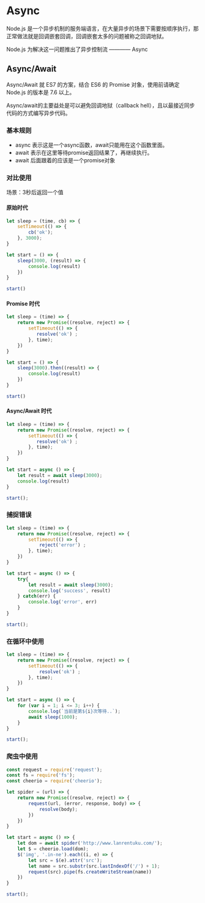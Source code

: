 # Async
Node.js 是一个异步机制的服务端语言，在大量异步的场景下需要按顺序执行，那正常做法就是回调嵌套回调，回调嵌套太多的问题被称之回调地狱。

Node.js 为解决这一问题推出了异步控制流 ———— Async

## Async/Await
Async/Await 就 ES7 的方案，结合 ES6 的 Promise 对象，使用前请确定 Node.js 的版本是 7.6 以上。

Async/await的主要益处是可以避免回调地狱（callback hell），且以最接近同步代码的方式编写异步代码。

### 基本规则
- async 表示这是一个async函数，await只能用在这个函数里面。
- await 表示在这里等待promise返回结果了，再继续执行。
- await 后面跟着的应该是一个promise对象

### 对比使用
场景：3秒后返回一个值

#### 原始时代
```javascript
let sleep = (time, cb) => {
    setTimeout(() => {
        cb('ok');
    }, 3000);
}

let start = () => {
    sleep(3000, (result) => {
        console.log(result)
    })
}

start()
```

#### Promise 时代
```javascript
let sleep = (time) => {
    return new Promise((resolve, reject) => {
        setTimeout(() => {
           resolve('ok') ;
        }, time);
    })
}

let start = () => {
    sleep(3000).then((result) => {
        console.log(result)
    })
}

start()
```

#### Async/Await 时代
```javascript
let sleep = (time) => {
    return new Promise((resolve, reject) => {
        setTimeout(() => {
           resolve('ok') ;
        }, time);
    })
}

let start = async () => {
    let result = await sleep(3000);
    console.log(result)
}

start();
```

### 捕捉错误
```javascript
let sleep = (time) => {
    return new Promise((resolve, reject) => {
        setTimeout(() => {
            reject('error') ;
        }, time);
    })
}

let start = async () => {
    try{
        let result = await sleep(3000);
        console.log('success', result)
    } catch(err) {
        console.log('error', err)
    }
}

start();
```

### 在循环中使用
```javascript
let sleep = (time) => {
    return new Promise((resolve, reject) => {
        setTimeout(() => {
            resolve('ok') ;
        }, time);
    })
}

let start = async () => {
    for (var i = 1; i <= 3; i++) {
        console.log(`当前是第${i}次等待..`);
        await sleep(1000);
    }
}

start();
```

### 爬虫中使用
```javascript
const request = require('request');
const fs = require('fs');
const cheerio = require('cheerio');

let spider = (url) => {
    return new Promise((resolve, reject) => {
        request(url, (error, response, body) => {
            resolve(body);
        })
    })
}

let start = async () => {
    let dom = await spider('http://www.lanrentuku.com/');
    let $ = cheerio.load(dom);
    $('img', '.in-ne').each((i, e) => {
        let src = $(e).attr('src');
        let name = src.substr(src.lastIndexOf('/') + 1);
        request(src).pipe(fs.createWriteStream(name))
    })
}

start();
```
